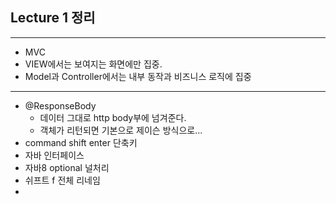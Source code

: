 ## Lecture 1 정리

---

- MVC
- VIEW에서는 보여지는 화면에만 집중.
- Model과 Controller에서는 내부 동작과 비즈니스 로직에 집중

---

- @ResponseBody
  - 데이터 그대로 http body부에 넘겨준다.
  - 객체가 리턴되면 기본으로 제이슨 방식으로...
- command shift enter 단축키
- 자바 인터페이스
- 자바8 optional 널처리
- 쉬프트 f  전체 리네임
- 

